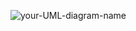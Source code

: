 ![your-UML-diagram-name](http://www.plantuml.com/plantuml/proxy?cache=no&src=https://github.com/farshadff/scrapy-docs/blob/main/system.iuml)
